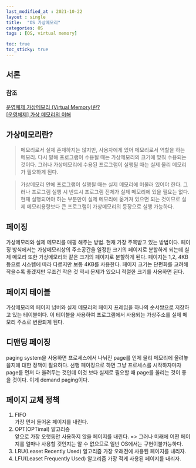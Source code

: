 ```yaml
---
last_modified_at : 2021-10-22
layout : single
title:  "OS 가상메모리"
categories: OS
tags : [OS, virtual memory]

toc: true
toc_sticky: true
---
```

## 서론
### 참조
<a target = '_blank' href='https://vmilsh.tistory.com/384'>운영체제 가상메모리 (Virtual Memory)란?</a>  
<a target = '_blank' href='https://libertegrace.tistory.com/entry/%EC%9A%B4%EC%98%81%EC%B2%B4%EC%A0%9C-%EA%B0%80%EC%83%81-%EB%A9%94%EB%AA%A8%EB%A6%AC%EC%9D%98-%EC%9D%B4%ED%95%B4'>[운영체제] 가상 메모리의 이해</a>

## 가상메모리란?
> 메모리로서 실제 존재하지는 않지만, 사용자에게 있어 메모리로서 역할을 하는 메모리. 다시 말해 프로그램이 수용될 때는 가상메모리의 크기에 맞춰 수용되는 것이다. 그러나 가상메모리에 수용된 프로그램이 실행될 때는 실제 물리 메모리가 필요하게 된다.

> 가상메모리 안에 프로그램이 실행될 때는 실제 메모리에 머물러 있어야 한다. 그러나 프로그램 실행 시 반드시 프로그램 전체가 실제 메모리에 있을 필요는 없다. 현재 실행되어야 하는 부분만이 실제 메모리에 옮겨져 있으면 되는 것이므로 실제 메모리용량보다 큰 프로그램이 가상메모리의 등장으로 실행 가능하다.

## 페이징
가상메모리와 실제 메모리를 매핑 해주는 방법. 현재 가장 주목받고 있는 방법이다.
페이징 방식에서는 가상메모리상의 주소공간을 일정한 크기의 페이지로 분할하게 되는데 실제 메모리 또한 가상메모리와 같은 크기의 페이지로 분할하게 된다. 페이지는 1,2, 4KB 등으로 시스템에 따라 다르지만 보통 4KB를 사용한다. 페이지 크기는 단편화를 고려해 작을수록 좋겠지만 무조건 작은 것 역시 문제가 있으니 적절한 크기를 사용하면 된다.

## 페이지 테이블
가상메모리의 페이지 넘버와 실제 메모리의 페이지 프레임을 하나의 순서쌍으로 저장하고 있는 테이블이다. 이 테이블을 사용하여 프로그램에서 사용되는 가상주소를 실제 메모리 주소로 변환되게 된다.

## 디맨딩 페이징
paging system을 사용하면 프로세스에서 나눠진 page를 언제 물리 메모리에 올려놓을지에 대한 정책이 필요하다. 선행 페이징으로 하면 그냥 프로세스를 시작하자마자 page를 먼저 다 올려두는 것인데 이것 보다 실제로 필요할 때 page를 올리는 것이 좋을 것이다. 이게 demand paging이다.

## 페이지 교체 정책
1. FIFO  
가장 먼저 들어온 페이지를 내린다.
2. OPT(OPTimal) 알고리즘  
앞으로 가장 오랫동안 사용하지 않을 페이지를 내린다. => 그러나 미래에 어떤 페이지를 얼마나 사용할 것인지는 알 수 없으므로 일반 OS에서는 구현이불가능하다.
3. LRU(Leaset Recently Used) 알고리즘
가장 오래전에 사용된 페이지를 내리자.
4. LFU(Leaset Frequently Used) 알고리즘
가장 적게 사용된 페이지를 내리자.
